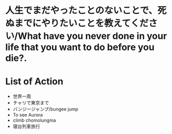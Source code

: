 # 人生でまだやったことのないことで、死ぬまでにやりたいことを教えてください/What have you never done in your life that you want to do before you die?.

# List of Action
- 世界一周
- チャリで東京まで
- バンジージャンプ/bungee jump 
- To see Aurora
- climb chomolungma
- 寝台列車旅行
